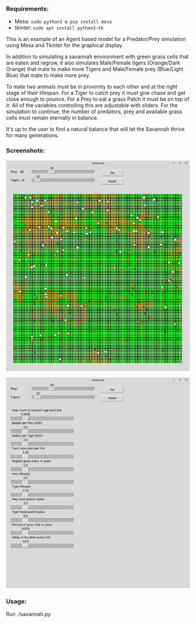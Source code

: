 ### Requirements:
  * Mesa: `sudo python3 m pip install mesa`
  * tkinter: `sudo apt install python3-tk`


This is an example of an Agent based model for a Predator/Prey simulation using Mesa and
Tkinter for the graphical display.

In addition to simulating a savannah environment with green grass cells that are eaten and regrow, it also simulates Male/Female tigers (Orange/Dark Orange) that mate to make more Tigers and Male/Female prey (Blue/Light Blue) that mate to make more prey.

To mate two animals must be in proximity to each other and at the right stage of their lifespan. For a Tiger to catch prey it must give chase and get close enough to pounce. For a Prey to eat a grass Patch it must be on top of it. All of the variables controlling this are adjustable with sliders. For the simulation to continue, the number of predators, prey and available grass cells must remain eternally in balance.

It's up to the user to find a natural balance that will let the Savannah thrive for many generations.

### Screenshots:
![Screenshot](screenshot.png)

![Sliders](sliders.png)

### Usage:

Run ./savannah.py
